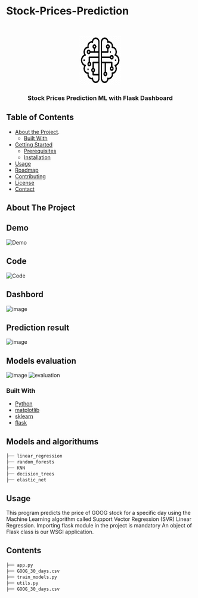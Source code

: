 # Stock-Prices-Prediction

<!-- PROJECT LOGO -->
<br />
<p align="center">
  <a href="https://github.com/Zeeshanahmad4/BOT--Hydrafacial">
    <img src="https://github.com/Zeeshanahmad4/ML--RMSE-with-graphs/blob/master/digital-brain-ai-machine-learning-artificial-intelligence-512.png" alt="Logo" width="110" height="130">
  </a>
  <h3 align="center">Stock Prices Prediction ML with Flask Dashboard</h3>
</p>


<!-- TABLE OF CONTENTS -->
## Table of Contents

* [About the Project](#about-the-project).
  * [Built With](#built-with)
* [Getting Started](#getting-started)
  * [Prerequisites](#prerequisites)
  * [Installation](#installation)
* [Usage](#usage)
* [Roadmap](#roadmap)
* [Contributing](#contributing)
* [License](#license)
* [Contact](#contact)

<!-- ABOUT THE PROJECT -->
## About The Project
## Demo
![Demo](https://github.com/Zeeshanahmad4/Stock-Prices-Prediction-ML-Flask-Dashboard/blob/master/pics/ezgif.com-video-to-gif.gif)

## Code
![Code](https://github.com/Zeeshanahmad4/Stock-Prices-Prediction-ML-Flask-Dashboard/blob/master/pics/code.PNG)

## Dashbord
![image](https://user-images.githubusercontent.com/49195734/137118647-6603f68a-24fb-4d5f-a822-3a63089a2b88.png)


## Prediction result
![image](https://user-images.githubusercontent.com/49195734/137118494-3af63286-967f-4c18-9ed4-d67e6be44e9d.png)

## Models evaluation
![image](https://user-images.githubusercontent.com/49195734/137118405-36a4cfe1-14d7-4c51-b24e-fbddeaa00d47.png)
![evaluation](https://github.com/Zeeshanahmad4/Stock-Prices-Prediction-ML-Flask-Dashboard/blob/master/pics/Plot.png)

### Built With
* [Python](https://www.python.org/)
* [matplotlib](https://www.python.org/)
* [sklearn](https://www.python.org/)
* [flask](https://www.python.org/)


## Models and algorithums

```
├── linear_regression
├── random_forests
├── KNN
├── decision_trees
├── elastic_net

```

## Usage

This program predicts the price of GOOG stock for a specific day using the Machine Learning algorithm called Support Vector Regression (SVR) Linear Regression.
Importing flask module in the project is mandatory
An object of Flask class is our WSGI application.


## Contents

```
├── app.py
├── GOOG_30_days.csv
├── train_models.py
├── utils.py
├── GOOG_30_days.csv
```
